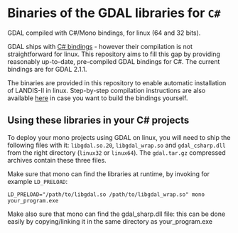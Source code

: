 # Binaries of the GDAL libraries for `C#`
GDAL compiled with C#/Mono bindings, for linux (64 and 32 bits).

GDAL ships with [C# bindings](https://trac.osgeo.org/gdal/wiki/GdalOgrInCsharp) - however their compilation is not straightforward for linux. This repository aims to fill this gap by providing reasonably up-to-date, pre-compiled GDAL bindings for C#. The current bindings are for GDAL 2.1.1.

The binaries are provided in this repository to enable automatic installation of LANDIS-II in linux. Step-by-step compilation instructions are also available [here](https://github.com/jealie/binaries_GDAL_Csharp/blob/master/compilationNotes.txt) in case you want to build the bindings yourself.

## Using these libraries in your C# projects

To deploy your mono projects using GDAL on linux, you will need to ship the following files with it: `libgdal.so.20`, `libgdal_wrap.so` and `gdal_csharp.dll` from the right directory (`linux32` or `linux64`). The `gdal.tar.gz` compressed archives contain these three files.

Make sure that mono can find the libraries at runtime, by invoking for example `LD_PRELOAD`:
```shell
LD_PRELOAD="/path/to/libgdal.so /path/to/libgdal_wrap.so" mono your_program.exe
```
Make also sure that mono can find the gdal\_sharp.dll file: this can be done easily by copying/linking it in the same directory as your\_program.exe
